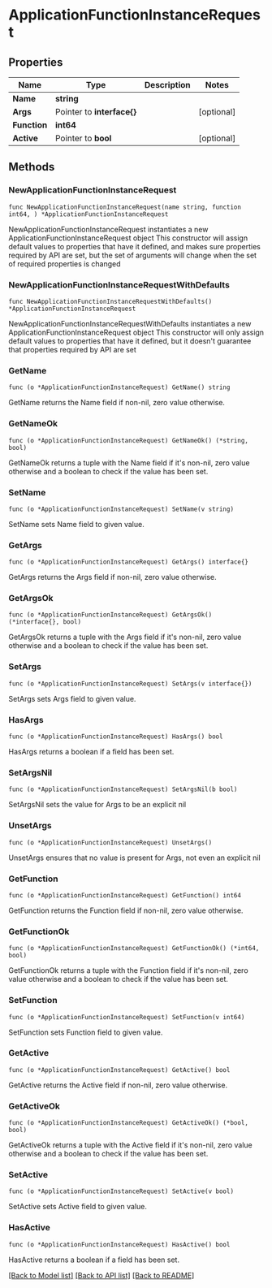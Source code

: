 # ApplicationFunctionInstanceRequest

## Properties

Name | Type | Description | Notes
------------ | ------------- | ------------- | -------------
**Name** | **string** |  | 
**Args** | Pointer to **interface{}** |  | [optional] 
**Function** | **int64** |  | 
**Active** | Pointer to **bool** |  | [optional] 

## Methods

### NewApplicationFunctionInstanceRequest

`func NewApplicationFunctionInstanceRequest(name string, function int64, ) *ApplicationFunctionInstanceRequest`

NewApplicationFunctionInstanceRequest instantiates a new ApplicationFunctionInstanceRequest object
This constructor will assign default values to properties that have it defined,
and makes sure properties required by API are set, but the set of arguments
will change when the set of required properties is changed

### NewApplicationFunctionInstanceRequestWithDefaults

`func NewApplicationFunctionInstanceRequestWithDefaults() *ApplicationFunctionInstanceRequest`

NewApplicationFunctionInstanceRequestWithDefaults instantiates a new ApplicationFunctionInstanceRequest object
This constructor will only assign default values to properties that have it defined,
but it doesn't guarantee that properties required by API are set

### GetName

`func (o *ApplicationFunctionInstanceRequest) GetName() string`

GetName returns the Name field if non-nil, zero value otherwise.

### GetNameOk

`func (o *ApplicationFunctionInstanceRequest) GetNameOk() (*string, bool)`

GetNameOk returns a tuple with the Name field if it's non-nil, zero value otherwise
and a boolean to check if the value has been set.

### SetName

`func (o *ApplicationFunctionInstanceRequest) SetName(v string)`

SetName sets Name field to given value.


### GetArgs

`func (o *ApplicationFunctionInstanceRequest) GetArgs() interface{}`

GetArgs returns the Args field if non-nil, zero value otherwise.

### GetArgsOk

`func (o *ApplicationFunctionInstanceRequest) GetArgsOk() (*interface{}, bool)`

GetArgsOk returns a tuple with the Args field if it's non-nil, zero value otherwise
and a boolean to check if the value has been set.

### SetArgs

`func (o *ApplicationFunctionInstanceRequest) SetArgs(v interface{})`

SetArgs sets Args field to given value.

### HasArgs

`func (o *ApplicationFunctionInstanceRequest) HasArgs() bool`

HasArgs returns a boolean if a field has been set.

### SetArgsNil

`func (o *ApplicationFunctionInstanceRequest) SetArgsNil(b bool)`

 SetArgsNil sets the value for Args to be an explicit nil

### UnsetArgs
`func (o *ApplicationFunctionInstanceRequest) UnsetArgs()`

UnsetArgs ensures that no value is present for Args, not even an explicit nil
### GetFunction

`func (o *ApplicationFunctionInstanceRequest) GetFunction() int64`

GetFunction returns the Function field if non-nil, zero value otherwise.

### GetFunctionOk

`func (o *ApplicationFunctionInstanceRequest) GetFunctionOk() (*int64, bool)`

GetFunctionOk returns a tuple with the Function field if it's non-nil, zero value otherwise
and a boolean to check if the value has been set.

### SetFunction

`func (o *ApplicationFunctionInstanceRequest) SetFunction(v int64)`

SetFunction sets Function field to given value.


### GetActive

`func (o *ApplicationFunctionInstanceRequest) GetActive() bool`

GetActive returns the Active field if non-nil, zero value otherwise.

### GetActiveOk

`func (o *ApplicationFunctionInstanceRequest) GetActiveOk() (*bool, bool)`

GetActiveOk returns a tuple with the Active field if it's non-nil, zero value otherwise
and a boolean to check if the value has been set.

### SetActive

`func (o *ApplicationFunctionInstanceRequest) SetActive(v bool)`

SetActive sets Active field to given value.

### HasActive

`func (o *ApplicationFunctionInstanceRequest) HasActive() bool`

HasActive returns a boolean if a field has been set.


[[Back to Model list]](../README.md#documentation-for-models) [[Back to API list]](../README.md#documentation-for-api-endpoints) [[Back to README]](../README.md)


